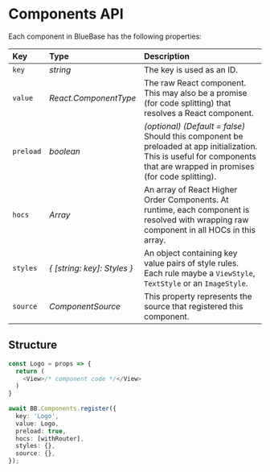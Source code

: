 # Components API

Each component in BlueBase has the following properties:

| Key | Type | Description |
| :--- | :--- | :--- |
| `key` | _string_ | The key is used as an ID. |
| `value` | _React.ComponentType_ | The raw React component. This may also be a promise \(for code splitting\) that resolves a React component. |
| `preload` | _boolean_ | _\(optional\) \(Default = false\)_ Should this component be preloaded at app initialization. This is useful for components that are wrapped in promises \(for code splitting\). |
| `hocs` | _Array_ | An array of React Higher Order Components. At runtime, each component is resolved with wrapping raw component in all HOCs in this array. |
| `styles` | _{ \[string: key\]: Styles }_ | An object containing key value pairs of style rules. Each rule maybe a `ViewStyle`, `TextStyle` or an `ImageStyle`. |
| `source` | _ComponentSource_ | This property represents the source that registered this component. |

## Structure

```typescript
const Logo = props => {
  return (
    <View>/* component code */</View>
  )
}
​
await BB.Components.register({
  key: 'Logo',
  value: Logo,
  preload: true,
  hocs: [withRouter],
  styles: {},
  source: {},
});
```

